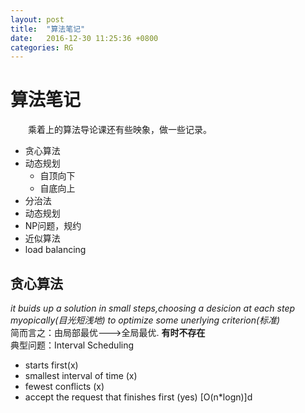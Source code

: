 ```yaml
---
layout: post
title:  "算法笔记"
date:   2016-12-30 11:25:36 +0800
categories: RG
---
```

# 算法笔记  

　　乘着上的算法导论课还有些映象，做一些记录。

* 贪心算法  
* 动态规划  
  * 自顶向下
  * 自底向上
* 分治法  
* 动态规划  
* NP问题，规约  
* 近似算法
* load balancing  
  

<span id="greedy"></span>
## 贪心算法  
*it buids up a solution in small steps,choosing a desicion at each step myopically(目光短浅地) to optimize some unerlying criterion(标准)*  
简而言之：由局部最优--->全局最优.  **有时不存在**  
典型问题：Interval Scheduling  
  * starts first(x)  
  * smallest interval of time (x)  
  * fewest conflicts (x)  
  * accept the request that finishes first  (yes) [O(n*logn)]d